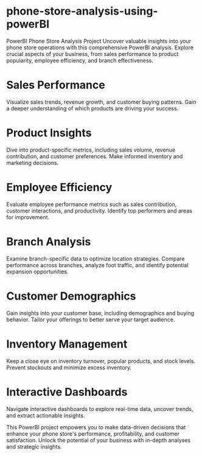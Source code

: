 # phone-store-analysis-using-powerBI

PowerBI Phone Store Analysis Project
Uncover valuable insights into your phone store operations with this comprehensive PowerBI analysis. Explore crucial aspects of your business, from sales performance to product popularity, employee efficiency, and branch effectiveness.

# Sales Performance
Visualize sales trends, revenue growth, and customer buying patterns. Gain a deeper understanding of which products are driving your success.

# Product Insights
Dive into product-specific metrics, including sales volume, revenue contribution, and customer preferences. Make informed inventory and marketing decisions.

# Employee Efficiency
Evaluate employee performance metrics such as sales contribution, customer interactions, and productivity. Identify top performers and areas for improvement.

# Branch Analysis
Examine branch-specific data to optimize location strategies. Compare performance across branches, analyze foot traffic, and identify potential expansion opportunities.

# Customer Demographics
Gain insights into your customer base, including demographics and buying behavior. Tailor your offerings to better serve your target audience.

# Inventory Management
Keep a close eye on inventory turnover, popular products, and stock levels. Prevent stockouts and minimize excess inventory.

# Interactive Dashboards
Navigate interactive dashboards to explore real-time data, uncover trends, and extract actionable insights.

This PowerBI project empowers you to make data-driven decisions that enhance your phone store's performance, profitability, and customer satisfaction. Unlock the potential of your business with in-depth analyses and strategic insights.





